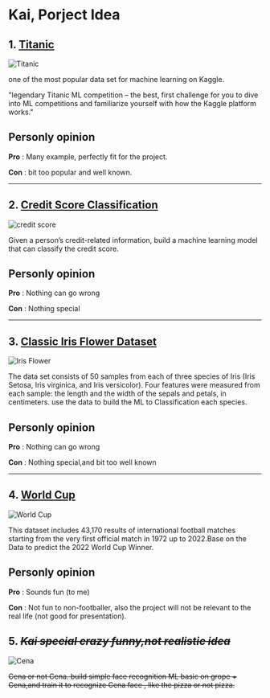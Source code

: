 # Kai, Porject Idea

## 1. [Titanic](https://www.kaggle.com/c/titanic/data)

![Titanic](https://cdn.mos.cms.futurecdn.net/X2HayNRX94wPEBtGqg7MJE.jpg "Titanic")

one of the most popular data set for machine learning on Kaggle.

"legendary Titanic ML competition – the best, first challenge for you to dive into ML competitions and familiarize yourself with how the Kaggle platform works."

## Personly opinion
**Pro** : Many example, perfectly fit for the project.

**Con** : bit too popular and well known.

***

## 2. [Credit Score Classification](https://www.kaggle.com/datasets/parisrohan/credit-score-classification)

![credit score](https://www.nerdwallet.com/assets/blog/wp-content/uploads/2019/04/credit-score-range.png "credit score")

Given a person’s credit-related information, build a machine learning model that can classify the credit score.

## Personly opinion
**Pro** : Nothing can go wrong

**Con** : Nothing special

***


## 3. [Classic Iris Flower Dataset](https://www.kaggle.com/datasets/arshid/iris-flower-dataset)

![Iris Flower](https://hgtvhome.sndimg.com/content/dam/images/grdn/fullset/2014/2/5/0/12-waltersgardens-hi14643-irisautumn-circus.jpg.rend.hgtvcom.1280.853.suffix/1452644697576.jpeg "Iris Flower")

The data set consists of 50 samples from each of three species of Iris (Iris Setosa, Iris virginica, and Iris versicolor). Four features were measured from each sample: the length and the width of the sepals and petals, in centimeters.
use the data to build the ML to Classification each species.

## Personly opinion
**Pro** : Nothing can go wrong

**Con** : Nothing special,and bit too well known

***

## 4. [World Cup](https://www.kaggle.com/datasets/martj42/international-football-results-from-1872-to-2017)

![World Cup](https://upload.wikimedia.org/wikipedia/en/thumb/e/e3/2022_FIFA_World_Cup.svg/1200px-2022_FIFA_World_Cup.svg.png "World Cup")

This dataset includes 43,170 results of international football matches starting from the very first official match in 1972 up to 2022.Base on the Data to predict the 2022 World Cup Winner.

## Personly opinion
**Pro** : Sounds fun (to me)

**Con** : Not fun to non-footballer, also the project will not be relevant to the real life (not good for presentation).


## 5. ~~_Kai special crazy funny,not realistic idea_~~

![Cena](https://media-exp2.licdn.com/dms/image/C5603AQHI9dREmJVc5g/profile-displayphoto-shrink_200_200/0/1614806815510?e=2147483647&v=beta&t=qLwbWFwZKS0WQfbPG80lC1MaRRROtmx8M-x9_L2B_Zs "Cena")

~~Cena or not Cena. build simple face recognition ML basic on grope + Cena,and train it to recognize Cena face , like the pizza or not pizza.~~
